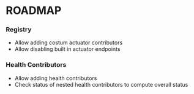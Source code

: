 # ROADMAP

### Registry
- Allow adding costum actuator contributors
- Allow disabling built in actuator endpoints

### Health Contributors
- Allow adding health contributors
- Check status of nested health contributors to compute overall status